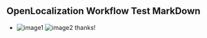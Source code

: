 ## OpenLocalization Workflow Test MarkDown
* ![image1](.\48eee997-e588-4d62-8764-e25fa9a6af1c.PNG)   ![image2](.\76b8bb4d-6205-4db0-982f-fd30d40f1cc6.png) 
thanks!